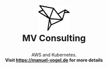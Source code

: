<h1>
<p align="center">
  <img src="../img/mv_logo.png" alt="Logo" width="100">
  <br>MV Consulting
</h1>
  <p align="center">
    AWS and Kubernetes.
    <br />
    <strong>Visit <a href="https://manuel-vogel.de/">https://manuel-vogel.de</a> for more details</strong>
  </p>
</p>